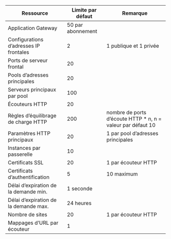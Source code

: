 | Ressource | Limite par défaut | Remarque |
| --- | --- | --- |
| Application Gateway |50 par abonnement | |
| Configurations d’adresses IP frontales |2 |1 publique et 1 privée |
| Ports de serveur frontal |20 | |
| Pools d’adresses principales |20 | |
| Serveurs principaux par pool |100 | |
| Écouteurs HTTP |20 | |
| Règles d’équilibrage de charge HTTP |200 |nombre de ports d’écoute HTTP * n, n = valeur par défaut 10 |
| Paramètres HTTP principaux |20 |1 par pool d’adresses principales |
| Instances par passerelle |10 | |
| Certificats SSL |20 |1 par écouteur HTTP |
| Certificats d’authentification |5 | 10 maximum |
| Délai d’expiration de la demande min. |1 seconde | |
| Délai d’expiration de la demande max. |24 heures | |
| Nombre de sites |20 |1 par écouteur HTTP |
| Mappages d’URL par écouteur |1 | |

